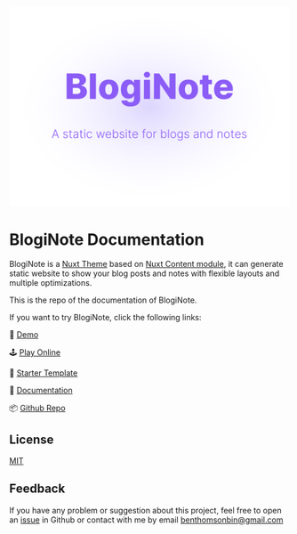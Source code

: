 [![BlogiNote](./public/cover.jpg)](https://bloginote.benbinbin.com/)

# BlogiNote Documentation
BlogiNote is a [Nuxt Theme](https://nuxt.com/docs/guide/going-further/layers) based on [Nuxt Content module](https://content.nuxtjs.org/), it can generate static website to show your blog posts and notes with flexible layouts and multiple optimizations.

This is the repo of the documentation of BlogiNote.

If you want to try BlogiNote, click the following links:

:link: [Demo](https://bloginote.benbinbin.com/)

:joystick: [Play Online](https://stackblitz.com/edit/github-qrmhoj)

:pencil: [Starter Template](https://github.com/Benbinbin/BlogiNote-Starter-Template)

:bookmark_tabs: [Documentation](https://bloginote-documentation.vercel.app/)

:package: [Github Repo](https://github.com/Benbinbin/BlogiNote)

## License

[MIT](./LICENSE)

## Feedback
If you have any problem or suggestion about this project, feel free to open an [issue](https://github.com/Benbinbin/BlogiNote/issues/new) in Github or contact with me by email <a href="mailto:benthomsonbin@gmail.com">benthomsonbin@gmail.com</a>